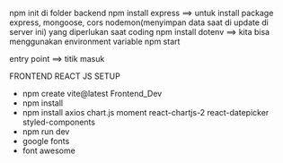 npm init di folder backend
npm install express ==> untuk install package express, mongoose, cors nodemon(menyimpan data saat di update di server ini) yang diperlukan saat coding
npm install dotenv ==> kita bisa menggunakan environment variable
npm start

entry point ==> titik masuk



FRONTEND REACT JS SETUP

- npm create vite@latest Frontend_Dev
- npm install
- npm install axios chart.js moment react-chartjs-2 react-datepicker styled-components
- npm run dev
- google fonts
- font awesome
